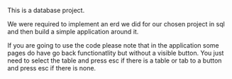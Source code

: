This is a database project.

We were required to implement an erd we did for our chosen project in sql and then build a simple application around it.

If you are going to use the code please note that in the application some pages do have go back functionatlity but without a visible button. You just need to select the table and press esc if there is a table or tab to a button and press esc if there is none.
